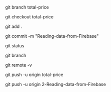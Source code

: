 git branch total-price


git checkout total-price

git add .

git commit -m "Reading-data-from-Firebase"         

git status

git branch

git remote -v

git push -u origin total-price

git push -u origin 2-Reading-data-from-Firebase








